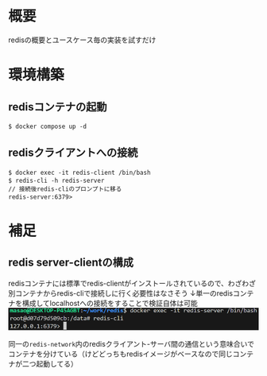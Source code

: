 # 概要
redisの概要とユースケース毎の実装を試すだけ

# 環境構築
## redisコンテナの起動
```
$ docker compose up -d
```
## redisクライアントへの接続
```
$ docker exec -it redis-client /bin/bash
$ redis-cli -h redis-server
// 接続後redis-cliのプロンプトに移る
redis-server:6379>
```

# 補足
## redis server-clientの構成
redisコンテナには標準でredis-clientがインストールされているので、わざわざ別コンテナからredis-cliで接続しに行く必要性はなさそう
↓単一のredisコンテナを構成してlocalhostへの接続をすることで検証自体は可能
![alt text](img/rediscli-local.png)


同一の`redis-network`内のredisクライアント-サーバ間の通信という意味合いでコンテナを分けている（けどどっちもredisイメージがベースなので同じコンテナが二つ起動してる）
